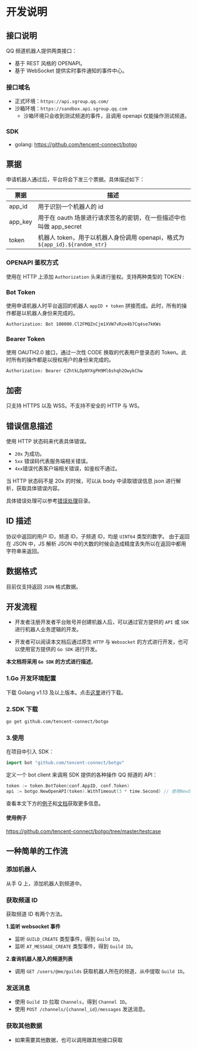 # 开发说明

## 接口说明

QQ 频道机器人提供两类接口：

- 基于 REST 风格的 OPENAPI。
- 基于 WebSocket 提供实时事件通知的事件中心。

### 接口域名

- 正式环境：`https://api.sgroup.qq.com/`
- 沙箱环境：`https://sandbox.api.sgroup.qq.com`
  - 沙箱环境只会收到测试频道的事件，且调用 openapi 仅能操作测试频道。

### SDK

- golang: <https://github.com/tencent-connect/botgo>

## 票据

申请机器人通过后，平台将会下发三个票据。具体描述如下：

| 票据    | 描述                                                                         |
| ------- | ---------------------------------------------------------------------------- |
| app_id  | 用于识别一个机器人的 id                                                      |
| app_key | 用于在 oauth 场景进行请求签名的密钥，在一些描述中也叫做 app_secret           |
| token   | 机器人 token，用于以机器人身份调用 openapi，格式为 `${app_id}.${random_str}` |

### OPENAPI 鉴权方式

使用在 HTTP 上添加 `Authorization` 头来进行鉴权。支持两种类型的 TOKEN :

### Bot Token

使用申请机器人时平台返回的机器人 `appID + token` 拼接而成。此时，所有的操作都是以机器人身份来完成的。

`Authorization: Bot 100000.Cl2FMQZnCjm1XVW7vRze4b7Cq4se7kKWs`

### Bearer Token

使用 OAUTH2.0 接口，通过一次性 CODE 换取的代表用户登录态的 Token。此时所有的操作都是以授权用户的身份来完成的。

`Authorization: Bearer CZhtkLDpNYXgPH9Ml6shqh2OwykChw`

## 加密

只支持 HTTPS 以及 WSS。不支持不安全的 HTTP 与 WS。

## 错误信息描述

使用 HTTP 状态码来代表具体错误。

- `20x` 为成功。
- `5xx` 错误码代表服务端相关错误。
- `4xx`错误代表客户端相关错误，如鉴权不通过。

当 HTTP 状态码不是 20x 的时候，可以从 body 中读取错误信息 json 进行解析，获取具体错误内容。

具体错误处理可以参考[错误处理](./openapi/error/error.md)目录。

## ID 描述

协议中返回的用户 ID，频道 ID，子频道 ID，均是 `UINT64` 类型的数字。
由于返回在 JSON 中，JS 解析 JSON 中的大数的时候会造成精度丢失所以在返回中都用字符串来返回。

## 数据格式

目前仅支持返回 `JSON` 格式数据。

## 开发流程

- 开发者注册开发者平台账号并创建机器人后，可以通过官方提供的 `API` 或 `SDK` 进行机器人业务逻辑的开发。

- 开发者可以阅读本文档后通过原生 `HTTP` 与 `Websocket` 的方式进行开发，也可以使用官方提供的 `Go SDK` 进行开发。

**本文档将采用 `Go SDK` 的方式进行描述**。

### 1.Go 开发环境配置

下载 Golang v1.13 及以上版本。点击[这里](https://golang.org/dl/)进行下载。

### 2.SDK 下载

```bash
go get github.com/tencent-connect/botgo
```

### 3.使用

在项目中引入 SDK：

```go
import bot "github.com/tencent-connect/botgo"
```

定义一个 bot client 来调用 SDK 提供的各种操作 QQ 频道的 API：

```go
token := token.BotToken(conf.AppID, conf.Token)
api := botgo.NewOpenAPI(token).WithTimeout(3 * time.Second) // 使用NewSandboxOpenAPI创建沙箱环境的实例
```

查看本文下方的[例子](#使用例子)和[文档](#文档)获取更多信息。

#### 使用例子

<https://github.com/tencent-connect/botgo/tree/master/testcase>

## 一种简单的工作流

### 添加机器人

从手 Q 上，添加机器人到频道中。

### 获取频道 ID

获取频道 ID 有两个方法。

**1.监听 websocket 事件**

- 监听 `GUILD_CREATE` 类型事件，得到 `Guild ID`。
- 监听 `AT_MESSAGE_CREATE` 类型事件，得到 `Guild ID`。

**2.查询机器人接入的频道列表**

- 调用 `GET /users/@me/guilds` 获取机器人所在的频道，从中提取 `Guild ID`。

### 发送消息

- 使用 `Guild ID` 拉取 `Channels`，得到 `Channel ID`。
- 使用 `POST /channels/{channel_id}/messages` 发送消息。

### 获取其他数据

- 如果需要其他数据，也可以调用跟其他接口获取

